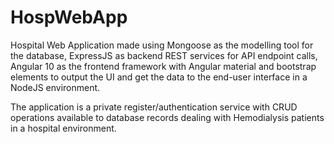 # HospWebApp

Hospital Web Application made using Mongoose as the modelling tool for the database, ExpressJS as backend REST services for API endpoint calls, Angular 10 as the frontend framework with
Angular material and bootstrap elements to output the UI and get the data to the end-user interface in a NodeJS environment.

The application is a private register/authentication service with CRUD operations available to database records dealing with Hemodialysis patients in a hospital environment.
